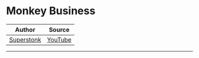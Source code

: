 # Monkey Business

| Author       | Source       | 
| :-------------: |:-------------:|
|  [Superstonk](https://www.youtube.com/channel/UCI4EET9NJPWxUuXGlG6fxPA) | [YouTube](https://www.youtube.com/watch?v=52JbzEuYb8A&list=PLDwg9A7JEnq-GpLCtPxcrmKfIF-MzRuTo&index=2) | 

---
